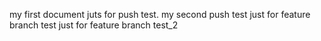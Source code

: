 my first document juts for push test.
my second push test
just for feature branch test
just for feature branch test_2
